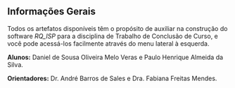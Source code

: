 ## Informações Gerais

Todos os artefatos disponíveis têm o propósito de auxiliar na construção do software <i>RQ_ISP</i> para a disciplina de Trabalho de Conclusão de Curso, e você pode acessá-los facilmente através do menu lateral à esquerda.

<strong>Alunos:</strong> Daniel de Sousa Oliveira Melo Veras e Paulo Henrique Almeida da Silva.

<strong>Orientadores:</strong> Dr. André Barros de Sales e Dra. Fabiana Freitas Mendes.